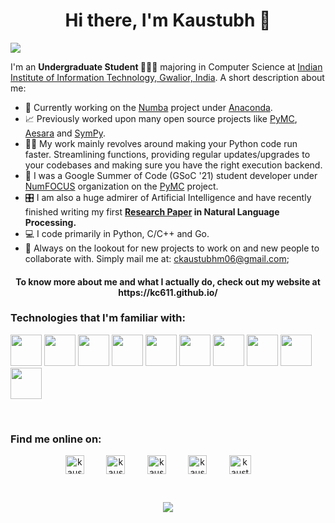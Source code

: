 <h1 align="center">Hi there, I'm Kaustubh 👋</h1>

![](https://komarev.com/ghpvc/?username=kc611)

I'm an **Undergraduate Student 👨🏽‍💼** majoring in Computer Science at [Indian Institute of Information Technology, Gwalior, India](https://www.iiitm.ac.in/index.php/en/). A short description about me: 
- 🔭 Currently working on the [Numba](https://github.com/numba/numba) project under [Anaconda](https://www.anaconda.com/). 
- 📈 Previously worked upon many open source projects like [PyMC](https://github.com/pymc-devs/pymc), [Aesara](https://github.com/aesara-devs/aesara) and [SymPy](https://github.com/sympy/sympy). 
- 🤹🏽 My work mainly revolves around making your Python code run faster. Streamlining functions, providing regular updates/upgrades to your codebases and making sure you have the right execution backend. 
- 📖 I was a Google Summer of Code (GSoC '21) student developer under [NumFOCUS](https://numfocus.org/) organization on the [PyMC](https://github.com/pymc-devs/pymc) project.
- 🎛 I am also a huge admirer of Artificial Intelligence and have recently finished writing my first **[Research Paper](https://arxiv.org/abs/2010.05243) in Natural Language Processing.**
- 💻 I code primarily in Python, C/C++ and Go.
- 💬 Always on the lookout for new projects to work on and new people to collaborate with. Simply mail me at: <ckaustubhm06@gmail.com>;

<h4 align="center"> To know more about me and what I actually do, check out my website at https://kc611.github.io/ </h4>

### Technologies that I'm familiar with:

[<code><img height="50" src="https://cdn.iconscout.com/icon/free/png-512/c-programming-569564.png"></code>](https://en.wikipedia.org/wiki/C_(programming_language))
[<code><img height="50" src="https://upload.wikimedia.org/wikipedia/commons/thumb/1/18/ISO_C%2B%2B_Logo.svg/306px-ISO_C%2B%2B_Logo.svg.png"></code>](https://en.wikipedia.org/wiki/C%2B%2B)
[<code><img height="50" src="https://cdn3.iconfinder.com/data/icons/logos-and-brands-adobe/512/267_Python-512.png"></code>](https://www.python.org/)
[<code><img height="50" src="https://aws1.discourse-cdn.com/free1/uploads/numba/original/1X/ea903b618c746c0959bd154f9f6acb5f0ca1b52e.png"></code>](https://github.com/numba/numba)
[<code><img height="50" src="https://llvm.org/img/DragonMedium.png"></code>](https://llvm.org/)
[<code><img height="50" src="https://avatars.githubusercontent.com/u/84473952?s=200&v=4"></code>](https://github.com/aesara-devs/aesara)
[<code><img height="50" src="https://avatars.githubusercontent.com/u/81121?s=200&v=4"></code>](https://github.com/pymc-devs/pymc)
[<code><img height="50" src="https://avatars.githubusercontent.com/u/260832?s=200&v=4"></code>](https://github.com/sympy/sympy)
[<code><img height="50" src="https://upload.wikimedia.org/wikipedia/commons/thumb/2/2d/Tensorflow_logo.svg/1200px-Tensorflow_logo.svg.png"></code>](https://www.tensorflow.org/)
[<code><img height="50" src="https://colab.research.google.com/img/colab_favicon_256px.png"></code>](https://colab.research.google.com/)

<br>

### Find me online on:

<p align="center">
<a href="https://www.linkedin.com/in/kaustubh-chaudhari-763a26193/" target="blank"><img align="center" src="https://cdn-icons-png.flaticon.com/512/174/174857.png" alt="kaustubhchaudhari" height="30" width="30" /></a>&nbsp;&nbsp;&nbsp;&nbsp;&nbsp;&nbsp;&nbsp;&nbsp;
<a href="mailto:ckaustubhm06@gmail.com" target="blank"><img align="center" src="https://cdn-icons-png.flaticon.com/512/5968/5968534.png" alt="kaustubhchaudhari" height="30" width="30" /></a>&nbsp;&nbsp;&nbsp;&nbsp;&nbsp;&nbsp;&nbsp;&nbsp;
<a href="https://leetcode.com/ckaustubhm06/" target="blank"><img align="center" src="https://leetcode.com/static/images/LeetCode_logo_rvs.png" alt="kaustubhchaudhari" height="30" width="30" /></a>&nbsp;&nbsp;&nbsp;&nbsp;&nbsp;&nbsp;&nbsp;&nbsp;
<a href="https://www.codechef.com/users/ckaustubhm06" target="blank"><img align="center" src="https://static.uacdn.net/thumbnail/external-app-icons/ce4fd2180646452aa0b03c3ffa3ef8e2.png" alt="kaustubhchaudhari" height="30" width="30" /></a>&nbsp;&nbsp;&nbsp;&nbsp;&nbsp;&nbsp;&nbsp;&nbsp;
<a href="https://twitter.com/_kc611_" target="blank"><img align="center" src="https://upload.wikimedia.org/wikipedia/sco/thumb/9/9f/Twitter_bird_logo_2012.svg/1200px-Twitter_bird_logo_2012.svg.png" alt="kaustubhchaudhari" height="30" width="35" /></a>&nbsp;&nbsp;&nbsp;&nbsp;&nbsp;&nbsp;&nbsp;&nbsp;

</p>


<br>


<p align="center">
<img align="center" src="https://github-readme-stats.vercel.app/api?username=kc611&show_icons=true&hide_border=true">
</p>

